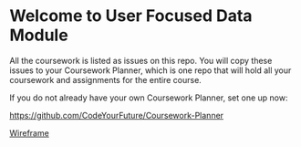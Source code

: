 # Welcome to User Focused Data Module

All the coursework is listed as issues on this repo. You will copy these issues to your Coursework Planner, which is one repo that will hold all your coursework and assignments for the entire course.

If you do not already have your own Coursework Planner, set one up now:

https://github.com/CodeYourFuture/Coursework-Planner

[Wireframe](https://stanstarishko.github.io/Module-User-Focused-Data/Wireframe/)
